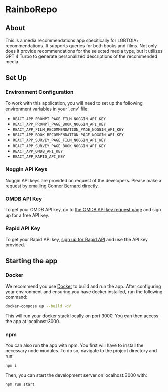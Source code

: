# RainboRepo

## About

This is a media recommendations app specitically for LGBTQIA+ recommendations.  It supports queries for both books and films.  Not only does it provide recommendations for the selected media type, but it utilizes GPT 4 Turbo to generate personalized descriptions of the recommended media.

## Set Up

### Environment Configuration

To work with this application, you will need to set up the following environment variables in your '.env' file:

- `REACT_APP_PROMPT_PAGE_FILM_NOGGIN_API_KEY`
- `REACT_APP_PROMPT_PAGE_BOOK_NOGGIN_API_KEY`
- `REACT_APP_FILM_RECOMMENDATION_PAGE_NOGGIN_API_KEY`
- `REACT_APP_BOOK_RECOMMENDATION_PAGE_NOGGIN_API_KEY`
- `REACT_APP_SURVEY_PAGE_FILM_NOGGIN_API_KEY`
- `REACT_APP_SURVEY_PAGE_BOOK_NOGGIN_API_KEY`
- `REACT_APP_OMDB_API_KEY`
- `REACT_APP_RAPID_API_KEY`

### Noggin API Keys

Noggin API keys are provided on request of the developers.  Please make a request by emailing [Connor Bernard](mailto:connorbernard@berkeley.edu) directly.

### OMDB API Key

To get your OMDB API key, go to [the OMDB API key request page](https://www.omdbapi.com/apikey.aspx) and sign up for a free API key.

### Rapid API Key

To get your Rapid API key, [sign up for Rapid API](https://rapidapi.com/) and use the API key provided.

## Starting the app

### Docker

We recommend you use [Docker](https://www.docker.com/) to build and run the app.  After configuring your environment and ensuring you have docker installed, run the following command:

```bash
docker-compose up --build -dV
```

This will run your docker stack locally on port 3000.  You can then access the app at localhost:3000.

### npm

You can also run the app with npm.  You first will have to install the necessary node modules.  To do so, navigate to the project directory and run:

```bash
npm i
```

Then, you can start the development server on localhost:3000 with:

```bash
npm run start
```
